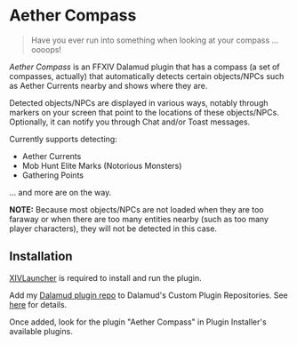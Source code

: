 # Aether Compass

> Have you ever run into something when looking at your compass ... oooops!

_Aether Compass_ is an FFXIV Dalamud plugin that has a compass (a set of compasses, actually) 
that automatically detects certain objects/NPCs such as Aether Currents nearby and shows where they are.

Detected objects/NPCs are displayed in various ways, 
notably through markers on your screen that point to the locations of these objects/NPCs.
Optionally, it can notify you through Chat and/or Toast messages.

Currently supports detecting:
- Aether Currents
- Mob Hunt Elite Marks (Notorious Monsters)
- Gathering Points

... and more are on the way.

**NOTE:** Because most objects/NPCs are not loaded 
when they are too faraway or when there are too many entities nearby (such as too many player characters), 
they will not be detected in this case.

## Installation

[XIVLauncher](https://github.com/goatcorp/FFXIVQuickLauncher) is required to install and run the plugin.

Add my [Dalamud plugin repo](https://github.com/yomishino/DalamudPlugins) to Dalamud's Custom Plugin Repositories.
See [here](https://github.com/yomishino/DalamudPlugins#readme) for details.

Once added, look for the plugin "Aether Compass" in Plugin Installer's available plugins.


